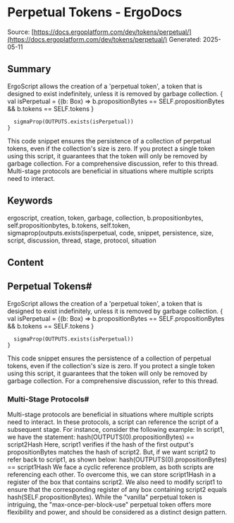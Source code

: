 # Perpetual Tokens - ErgoDocs
Source: [https://docs.ergoplatform.com/dev/tokens/perpetual/](https://docs.ergoplatform.com/dev/tokens/perpetual/)
Generated: 2025-05-11

## Summary
ErgoScript allows the creation of a 'perpetual token', a token that is designed to exist indefinitely, unless it is removed by garbage collection. {
      val isPerpetual = {(b: Box) =>
        b.propositionBytes == SELF.propositionBytes && b.tokens == SELF.tokens
      }

      sigmaProp(OUTPUTS.exists(isPerpetual))
    }

This code snippet ensures the persistence of a collection of perpetual tokens, even if the collection's size is zero. If you protect a single token using this script, it guarantees that the token will only be removed by garbage collection. For a comprehensive discussion, refer to this thread. Multi-stage protocols are beneficial in situations where multiple scripts need to interact.

## Keywords
ergoscript, creation, token, garbage, collection, b.propositionbytes, self.propositionbytes, b.tokens, self.token, sigmaprop(outputs.exists(isperpetual, code, snippet, persistence, size, script, discussion, thread, stage, protocol, situation

## Content
## Perpetual Tokens#
ErgoScript allows the creation of a 'perpetual token', a token that is designed to exist indefinitely, unless it is removed by garbage collection.
{
      val isPerpetual = {(b: Box) =>
        b.propositionBytes == SELF.propositionBytes && b.tokens == SELF.tokens
      }

      sigmaProp(OUTPUTS.exists(isPerpetual))
    }

This code snippet ensures the persistence of a collection of perpetual tokens, even if the collection's size is zero. If you protect a single token using this script, it guarantees that the token will only be removed by garbage collection.
For a comprehensive discussion, refer to this thread.

### Multi-Stage Protocols#
Multi-stage protocols are beneficial in situations where multiple scripts need to interact. In these protocols, a script can reference the script of a subsequent stage.
For instance, consider the following example:
In script1, we have the statement:
hash(OUTPUTS(0).propositionBytes) == script2Hash
Here, script1 verifies if the hash of the first output's propositionBytes matches the hash of script2.
But, if we want script2 to refer back to script1, as shown below:
hash(OUTPUTS(0).propositionBytes) == script1Hash
We face a cyclic reference problem, as both scripts are referencing each other.
To overcome this, we can store script1Hash in a register of the box that contains script2. We also need to modify script1 to ensure that the corresponding register of any box containing script2 equals hash(SELF.propositionBytes).
While the "vanilla" perpetual token is intriguing, the "max-once-per-block-use" perpetual token offers more flexibility and power, and should be considered as a distinct design pattern.
